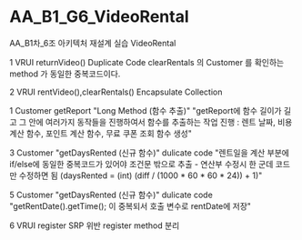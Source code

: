 # AA_B1_G6_VideoRental
AA_B1차_6조 아키텍처 재설계 실습 VideoRental

1	VRUI	returnVideo()	Duplicate Code	clearRentals 의 Customer 를 확인하는 method 가 동일한 중복코드이다.

2	VRUI	rentVideo(),clearRentals()	Encapsulate Collection	

1	Customer 	getReport	"Long Method
(함수 추출)"	"getReport에 함수 길이가 길고 그 안에 여러가지 동작들을 진행하여서 
함수를 추출하는 작업 진행 : 렌트 날짜, 비용 계산 함수, 포인트 계산 
함수, 무료 쿠폰 조회 함수 생성"

3	Customer 	"getDaysRented
(신규 함수)"	dulicate code	"렌트일을 계산 부분에 if/else에 동일한 중복코드가 있어야 조건문 밖으로 
추출 - 연산부 수정시 한 군데 코드만 수정하면 됨
(daysRented = (int) (diff / (1000 * 60 * 60 * 24)) + 1)"

5	Customer 	"getDaysRented
(신규 함수)"	dulicate code	"getRentDate().getTime(); 이 중복되서 호출
변수로 rentDate에 저장"

6	VRUI	register	SRP 위반 register method 분리	
